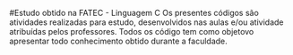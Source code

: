 #Estudo obtido na FATEC - Linguagem C
Os presentes códigos são atividades realizadas para estudo, desenvolvidos nas aulas e/ou atividade atribuídas pelos professores. Todos os código tem como objetovo apresentar todo conhecimento obtido durante a faculdade.
